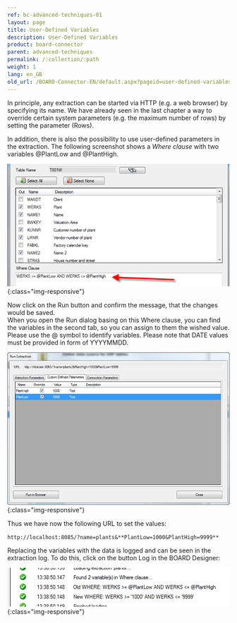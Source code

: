 ```yaml
---
ref: bc-advanced-techniques-01
layout: page
title: User-Defined Variables
description: User-Defined Variables
product: board-connector
parent: advanced-techniques
permalink: /:collection/:path
weight: 1
lang: en_GB
old_url: /BOARD-Connector-EN/default.aspx?pageid=user-defined-variables
---
```


In principle, any extraction can be started via HTTP (e.g. a web browser) by specifying its name. We have already seen in the last chapter a way to override certain system parameters (e.g. the maximum number of rows) by setting the parameter (Rows).

In addition, there is also the possibility to use user-defined parameters in the extraction. The following screenshot shows a *Where clause* with two variables @PlantLow and @PlantHigh.

![User-Variables-01](/img/content/User-Variables-01.png){:class="img-responsive"}

Now click on the Run button and confirm the message, that the changes would be saved.<br>
When you open the Run dialog basing on this Where clause, you can find the variables in the second tab, so you can assign to them the wished value. Please use the @ symbol to identify variables. Please note that DATE values must be provided in form of YYYYMMDD.

![User-Variables-02](/img/content/User-Variables-02.png){:class="img-responsive"}

Thus we have now the following URL to set the values:
 
    http://localhost:8085/?name=plants&**PlantLow=1000&PlantHigh=9999**

Replacing the variables with the data is logged and can be seen in the extraction log. To do this, click on the button Log in the BOARD Designer:


![User-Variables-03](/img/content/User-Variables-03.png){:class="img-responsive"}
